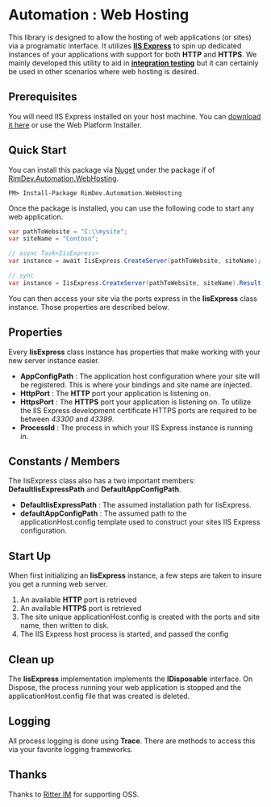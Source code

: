 
# Automation : Web Hosting

This library is designed to allow the hosting of web applications (or sites) via a programatic interface. It utilizes **[IIS Express](http://www.iis.net/learn/extensions/introduction-to-iis-express/iis-express-overview)** to spin up dedicated instances of your applications with support for both **HTTP** and **HTTPS**. We mainly developed this utility to aid in **[integration testing](http://en.wikipedia.org/wiki/Integration_testing)** but it can certainly be used in other scenarios where web hosting is desired.

## Prerequisites

You will need IIS Express installed on your host machine. You can [download it here](http://www.iis.net/downloads) or use the Web Platform Installer.

## Quick Start

You can install this package via [Nuget](http://nuget.org) under the package if of [RimDev.Automation.WebHosting](http://www.nuget.org/packages/RimDev.Automation.WebHosting/).

```
PM> Install-Package RimDev.Automation.WebHosting
```

Once the package is installed, you can use the following code to start any web application.

```csharp
var pathToWebsite = "C:\\mysite";
var siteName = "Contoso";

// async Task<IisExpress>
var instance = await IisExpress.CreateServer(pathToWebsite, siteName);

// sync
var instance = IisExpress.CreateServer(pathToWebsite, siteName).Result;
```

You can then access your site via the ports express in the **IisExpress** class instance. Those properties are described below.

## Properties

Every **IisExpress** class instance has properties that make working with your new server instance easier.

- **AppConfigPath** : The application host configuration where your site will be registered. This is where your bindings and site name are injected.
- **HttpPort** : The **HTTP** port your application is listening on.
- **HttpsPort** : The **HTTPS** port your application is listening on. To utilize the IIS Express development certificate HTTPS ports are required to be between *43300* and *43399*.
- **ProcessId** : The process in which your IIS Express instance is running in.

## Constants / Members

The IisExpress class also has a two important members: **DefaultIisExpressPath** and **DefaultAppConfigPath**.

- **DefaultIisExpressPath** : The assumed installation path for IisExpress.
- **defaultAppConfigPath** : The assumed path to the applicationHost.config template used to construct your sites IIS Express configuration.

## Start Up

When first initializing an **IisExpress** instance, a few steps are taken to insure you get a running web server.

1. An available **HTTP** port is retrieved
2. An available **HTTPS** port is retrieved
3. The site unique applicationHost.config is created with the ports and site name, then written to disk.
4. The IIS Express host process is started, and passed the config

## Clean up

The **IisExpress** implementation implements the **IDisposable** interface. On Dispose, the process running your web application is stopped and the applicationHost.config file that was created is deleted.

## Logging

All process logging is done using **Trace**. There are methods to access this via your favorite logging frameworks.

## Thanks

Thanks to [Ritter IM](http://ritterim.com) for supporting OSS.
